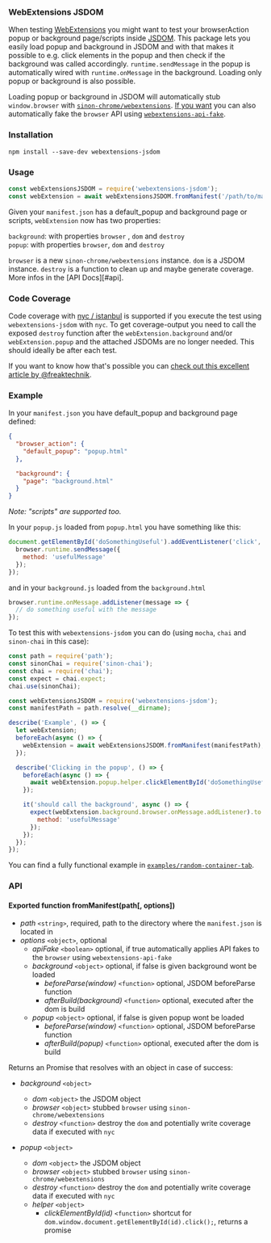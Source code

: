 ### WebExtensions JSDOM

When testing [WebExtensions](https://developer.mozilla.org/Add-ons/WebExtensions) you might want to test your browserAction popup or background page/scripts inside [JSDOM](https://github.com/jsdom/jsdom). This package lets you easily load popup and background in JSDOM and with that makes it possible to e.g. click elements in the popup and then check if the background was called accordingly. `runtime.sendMessage` in the popup is automatically wired with `runtime.onMessage` in the background. Loading only popup or background is also possible.

Loading popup or background in JSDOM will automatically stub `window.browser` with [`sinon-chrome/webextensions`](https://github.com/acvetkov/sinon-chrome). [If you want](#api) you can also automatically fake the `browser` API using [`webextensions-api-fake`](https://github.com/stoically/webextensions-api-fake).


### Installation

```
npm install --save-dev webextensions-jsdom
```

### Usage

```js
const webExtensionsJSDOM = require('webextensions-jsdom');
const webExtension = await webExtensionsJSDOM.fromManifest('/path/to/manifest.json');
```

Given your `manifest.json` has a default_popup and background page or scripts, `webExtension` now has two properties:

`background`: with properties `browser` , `dom` and `destroy`  
`popup`: with properties `browser`, `dom` and `destroy`  

`browser` is a new `sinon-chrome/webextensions` instance. `dom` is a JSDOM instance. `destroy` is a function to clean up and maybe generate coverage. More infos in the [API Docs][#api].


### Code Coverage

Code coverage with [nyc / istanbul](https://istanbul.js.org/) is supported if you execute the test using `webextensions-jsdom` with `nyc`. To get coverage-output you need to call the exposed `destroy` function after the `webExtension.background` and/or `webExtension.popup` and the attached JSDOMs are no longer needed. This should ideally be after each test.

If you want to know how that's possible you can [check out this excellent article by @freaktechnik](https://humanoids.be/log/2017/10/code-coverage-reports-for-webextensions/).


### Example

In your `manifest.json` you have default_popup and background page defined:

```json
{
  "browser_action": {
    "default_popup": "popup.html"
  },

  "background": {
    "page": "background.html"
  }
}
```

*Note: "scripts" are supported too.*


In your `popup.js` loaded from `popup.html` you have something like this:

```js
document.getElementById('doSomethingUseful').addEventListener('click', () => {
  browser.runtime.sendMessage({
    method: 'usefulMessage'
  });
});
```

and in your `background.js` loaded from the `background.html`

```js
browser.runtime.onMessage.addListener(message => {
  // do something useful with the message
});
```

To test this with `webextensions-jsdom` you can do (using `mocha`, `chai` and `sinon-chai` in this case):

```js
const path = require('path');
const sinonChai = require('sinon-chai');
const chai = require('chai');
const expect = chai.expect;
chai.use(sinonChai);

const webExtensionsJSDOM = require('webextensions-jsdom');
const manifestPath = path.resolve(__dirname);

describe('Example', () => {
  let webExtension;
  beforeEach(async () => {
    webExtension = await webExtensionsJSDOM.fromManifest(manifestPath);
  });

  describe('Clicking in the popup', () => {
    beforeEach(async () => {
      await webExtension.popup.helper.clickElementById('doSomethingUseful');
    });

    it('should call the background', async () => {
      expect(webExtension.background.browser.onMessage.addListener).to.have.been.calledWithMatch({
        method: 'usefulMessage'
      });
    });
  });
});
```

You can find a fully functional example in [`examples/random-container-tab`](examples/random-container-tab).



### API

#### Exported function fromManifest(path[, options])

* *path* `<string>`, required, path to the directory where the `manifest.json` is located in
* *options* `<object>`, optional
  * *apiFake* `<boolean>` optional, if true automatically applies API fakes to the `browser` using `webextensions-api-fake`
  * *background* `<object>` optional, if false is given background wont be loaded
    * *beforeParse(window)* `<function>` optional, JSDOM beforeParse function
    * *afterBuild(background)* `<function>` optional, executed after the dom is build
  * *popup* `<object>` optional, if false is given popup wont be loaded
    * *beforeParse(window)* `<function>` optional, JSDOM beforeParse function
    * *afterBuild(popup)* `<function>` optional, executed after the dom is build


Returns an Promise that resolves with an object in case of success:

* *background* `<object>`
  * *dom* `<object>` the JSDOM object
  * *browser* `<object>` stubbed `browser` using `sinon-chrome/webextensions`
  * *destroy* `<function>` destroy the `dom` and potentially write coverage data if executed with `nyc`

* *popup* `<object>`
  * *dom* `<object>` the JSDOM object
  * *browser* `<object>` stubbed `browser` using `sinon-chrome/webextensions`
  * *destroy* `<function>` destroy the `dom` and potentially write coverage data if executed with `nyc`
  * *helper* `<object>`
    * *clickElementById(id)* `<function>` shortcut for `dom.window.document.getElementById(id).click();`, returns a promise

